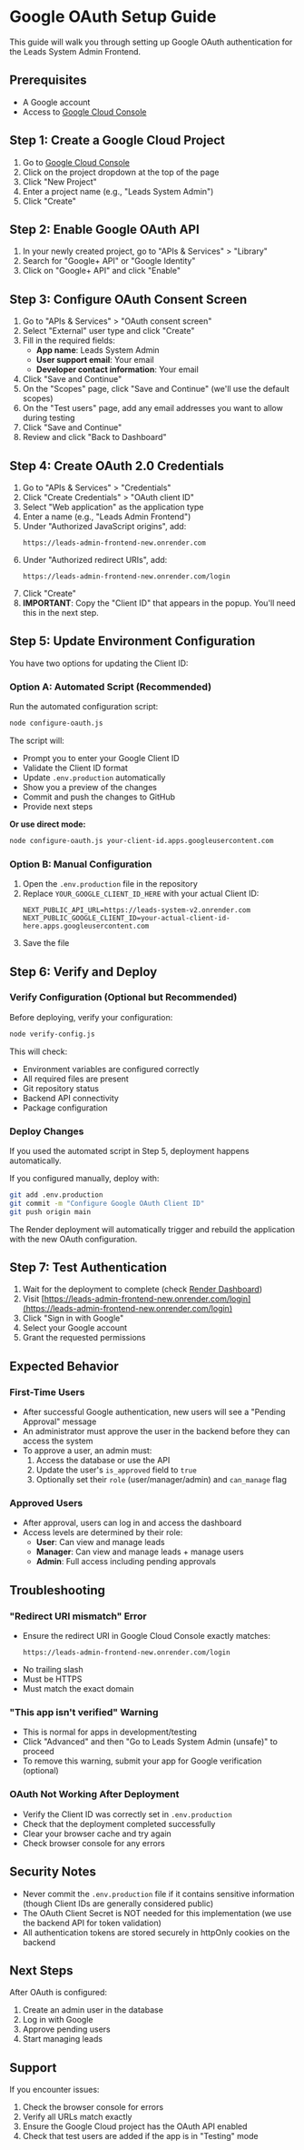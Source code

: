 # Google OAuth Setup Guide

This guide will walk you through setting up Google OAuth authentication for the Leads System Admin Frontend.

## Prerequisites

- A Google account
- Access to [Google Cloud Console](https://console.cloud.google.com)

## Step 1: Create a Google Cloud Project

1. Go to [Google Cloud Console](https://console.cloud.google.com)
2. Click on the project dropdown at the top of the page
3. Click "New Project"
4. Enter a project name (e.g., "Leads System Admin")
5. Click "Create"

## Step 2: Enable Google OAuth API

1. In your newly created project, go to "APIs & Services" > "Library"
2. Search for "Google+ API" or "Google Identity"
3. Click on "Google+ API" and click "Enable"

## Step 3: Configure OAuth Consent Screen

1. Go to "APIs & Services" > "OAuth consent screen"
2. Select "External" user type and click "Create"
3. Fill in the required fields:
   - **App name**: Leads System Admin
   - **User support email**: Your email
   - **Developer contact information**: Your email
4. Click "Save and Continue"
5. On the "Scopes" page, click "Save and Continue" (we'll use the default scopes)
6. On the "Test users" page, add any email addresses you want to allow during testing
7. Click "Save and Continue"
8. Review and click "Back to Dashboard"

## Step 4: Create OAuth 2.0 Credentials

1. Go to "APIs & Services" > "Credentials"
2. Click "Create Credentials" > "OAuth client ID"
3. Select "Web application" as the application type
4. Enter a name (e.g., "Leads Admin Frontend")
5. Under "Authorized JavaScript origins", add:
   ```
   https://leads-admin-frontend-new.onrender.com
   ```
6. Under "Authorized redirect URIs", add:
   ```
   https://leads-admin-frontend-new.onrender.com/login
   ```
7. Click "Create"
8. **IMPORTANT**: Copy the "Client ID" that appears in the popup. You'll need this in the next step.

## Step 5: Update Environment Configuration

You have two options for updating the Client ID:

### Option A: Automated Script (Recommended)

Run the automated configuration script:

```bash
node configure-oauth.js
```

The script will:
- Prompt you to enter your Google Client ID
- Validate the Client ID format
- Update `.env.production` automatically
- Show you a preview of the changes
- Commit and push the changes to GitHub
- Provide next steps

**Or use direct mode:**

```bash
node configure-oauth.js your-client-id.apps.googleusercontent.com
```

### Option B: Manual Configuration

1. Open the `.env.production` file in the repository
2. Replace `YOUR_GOOGLE_CLIENT_ID_HERE` with your actual Client ID:
   ```env
   NEXT_PUBLIC_API_URL=https://leads-system-v2.onrender.com
   NEXT_PUBLIC_GOOGLE_CLIENT_ID=your-actual-client-id-here.apps.googleusercontent.com
   ```
3. Save the file

## Step 6: Verify and Deploy

### Verify Configuration (Optional but Recommended)

Before deploying, verify your configuration:

```bash
node verify-config.js
```

This will check:
- Environment variables are configured correctly
- All required files are present
- Git repository status
- Backend API connectivity
- Package configuration

### Deploy Changes

If you used the automated script in Step 5, deployment happens automatically.

If you configured manually, deploy with:

```bash
git add .env.production
git commit -m "Configure Google OAuth Client ID"
git push origin main
```

The Render deployment will automatically trigger and rebuild the application with the new OAuth configuration.

## Step 7: Test Authentication

1. Wait for the deployment to complete (check [Render Dashboard](https://dashboard.render.com/static/srv-d42j0gk9c44c7387gh40))
2. Visit [https://leads-admin-frontend-new.onrender.com/login](https://leads-admin-frontend-new.onrender.com/login)
3. Click "Sign in with Google"
4. Select your Google account
5. Grant the requested permissions

## Expected Behavior

### First-Time Users
- After successful Google authentication, new users will see a "Pending Approval" message
- An administrator must approve the user in the backend before they can access the system
- To approve a user, an admin must:
  1. Access the database or use the API
  2. Update the user's `is_approved` field to `true`
  3. Optionally set their `role` (user/manager/admin) and `can_manage` flag

### Approved Users
- After approval, users can log in and access the dashboard
- Access levels are determined by their role:
  - **User**: Can view and manage leads
  - **Manager**: Can view and manage leads + manage users
  - **Admin**: Full access including pending approvals

## Troubleshooting

### "Redirect URI mismatch" Error
- Ensure the redirect URI in Google Cloud Console exactly matches:
  ```
  https://leads-admin-frontend-new.onrender.com/login
  ```
- No trailing slash
- Must be HTTPS
- Must match the exact domain

### "This app isn't verified" Warning
- This is normal for apps in development/testing
- Click "Advanced" and then "Go to Leads System Admin (unsafe)" to proceed
- To remove this warning, submit your app for Google verification (optional)

### OAuth Not Working After Deployment
- Verify the Client ID was correctly set in `.env.production`
- Check that the deployment completed successfully
- Clear your browser cache and try again
- Check browser console for any errors

## Security Notes

- Never commit the `.env.production` file if it contains sensitive information (though Client IDs are generally considered public)
- The OAuth Client Secret is NOT needed for this implementation (we use the backend API for token validation)
- All authentication tokens are stored securely in httpOnly cookies on the backend

## Next Steps

After OAuth is configured:
1. Create an admin user in the database
2. Log in with Google
3. Approve pending users
4. Start managing leads

## Support

If you encounter issues:
1. Check the browser console for errors
2. Verify all URLs match exactly
3. Ensure the Google Cloud project has the OAuth API enabled
4. Check that test users are added if the app is in "Testing" mode
